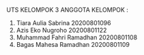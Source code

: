 UTS KELOMPOK 3
ANGGOTA KELOMPOK : 
1. Tiara Aulia Sabrina 20200801096
2. Azis Eko Nugroho 20200801122
3. Muhammad Fahri Ramadhan 20200801108
4. Bagas Mahesa Ramadhan 20200801109
